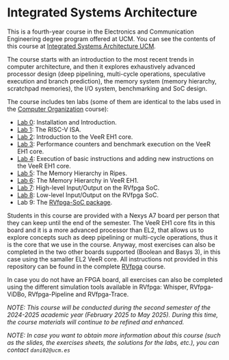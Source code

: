 # Integrated Systems Architecture

This is a fourth-year course in the Electronics and Communication Engineering degree program offered at UCM. You can see the contents of this course at [Integrated Systems Architecture UCM](https://fisicas.ucm.es/data/cont/docs/18-2021-09-01-2021-22%20Gu%C3%ADa%20Docente%20GIEC%20v1.1-157-16091.pdf). 

The course starts with an introduction to the most recent trends in computer architecture, and then it explores exhaustively advanced processor design (deep pipelining, multi-cycle operations, speculative execution and branch prediction), the memory system (memory hierarchy, scratchpad memories), the I/O system, benchmarking and SoC design.

The course includes ten labs (some of them are identical to the labs used in the [Computer Organization](https://github.com/artecs-group/RVfpga-sim-addons/tree/main/Computer_Organization) course):

+ [Lab 0](https://github.com/artecs-group/RVfpga-sim-addons/tree/main/Computer_Organization/Lab0): Installation and Introduction.
+ [Lab 1](https://github.com/artecs-group/RVfpga-sim-addons/tree/main/Computer_Organization/Lab1): The RISC-V ISA.
+ [Lab 2](https://github.com/artecs-group/RVfpga-sim-addons/tree/main/Computer_Organization/Lab2): Introduction to the VeeR EH1 core.
+ [Lab 3](https://github.com/artecs-group/RVfpga-sim-addons/tree/main/Integrated_Systems_Architecture/Lab3): Performance counters and benchmark execution on the VeeR EH1 core.
+ [Lab 4](https://github.com/artecs-group/RVfpga-sim-addons/tree/main/Integrated_Systems_Architecture/Lab4): Execution of basic instructions and adding new instructions on the VeeR EH1 core.
+ [Lab 5](https://github.com/artecs-group/RVfpga-sim-addons/tree/main/Computer_Organization/Lab3): The Memory Hierarchy in Ripes.
+ [Lab 6](https://github.com/artecs-group/RVfpga-sim-addons/tree/main/Integrated_Systems_Architecture/Lab6): The Memory Hierarchy in VeeR EH1.
+ [Lab 7](https://github.com/artecs-group/RVfpga-sim-addons/tree/main/Computer_Organization/Lab4): High-level Input/Output on the RVfpga SoC.
+ [Lab 8](https://github.com/artecs-group/RVfpga-sim-addons/tree/main/Integrated_Systems_Architecture/Lab8): Low-level Input/Output on the RVfpga SoC.
+ Lab 9: The [RVfpga-SoC package](https://university.imgtec.com/rvfpgasoc-download-page-en/).

Students in this course are provided with a Nexys A7 board per person that they can keep until the end of the semester. The VeeR EH1 core fits in this board and it is a more advanced processor than EL2, that allows us to explore concepts such as deep pipelining or multi-cycle operations, thus it is the core that we use in the course. Anyway, most exercises can also be completed in the two other boards supported (Boolean and Basys 3), in this case using the samaller EL2 VeeR core. All instructions not provided in this repository can be found in the complete [RVfpga](https://university.imgtec.com/rvfpga-el2-v3-0-english-downloads-page/) course.

In case you do not have an FPGA board, all exercises can also be completed using the different simulation tools available in RVfpga: Whisper, RVfpga-ViDBo, RVfpga-Pipeline and RVfpga-Trace.

*NOTE: This course will be conducted during the second semester of the 2024-2025 academic year (February 2025 to May 2025). During this time, the course materials will continue to be refined and enhanced.*

*NOTE: In case you want to obtain more information about this course (such as the slides, the exercises sheets, the solutions for the labs, etc.), you can contact ```dani02@ucm.es```*
